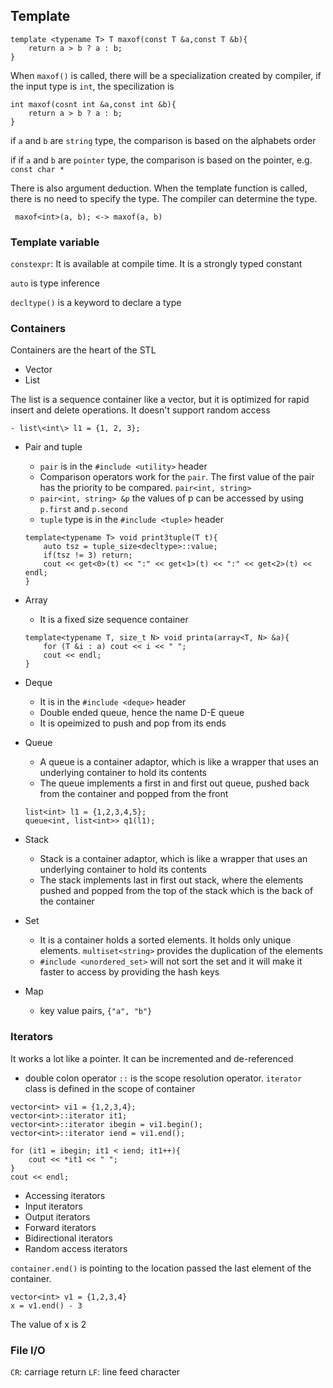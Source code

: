 ## Template
```
template <typename T> T maxof(const T &a,const T &b){
    return a > b ? a : b;
}
```
When `maxof()` is called, there will be a specialization created by compiler, if the input type is `int`, the specilization is 
```
int maxof(cosnt int &a,const int &b){
    return a > b ? a : b;
}
```
if `a` and `b` are `string` type, the comparison is based on the alphabets order

if if `a` and `b` are `pointer` type, the comparison is based on the pointer, e.g. `const char *`

There is also argument deduction. When the template function is called, there is no need to specify the type. The compiler can determine the type.
```
 maxof<int>(a, b); <-> maxof(a, b)
```

### Template variable
`constexpr`: It is available at compile time. It is a strongly typed constant

`auto` is type inference

`decltype()` is a keyword to declare a type

### Containers
Containers are the heart of the STL

- Vector
- List

The list is a sequence container like a vector, but it is optimized for rapid insert and delete operations. It doesn't support random access

    - list\<int\> l1 = {1, 2, 3};

- Pair and tuple

    - `pair` is in the `#include <utility>` header
    - Comparison operators work for the `pair`. The first value of the pair has the priority to be compared. `pair<int, string>`
    - `pair<int, string> &p` the values of p can be accessed by using `p.first` and `p.second`
    - `tuple` type is in the `#include <tuple>` header
    ```
    template<typename T> void print3tuple(T t){
        auto tsz = tuple_size<decltype>::value;
        if(tsz != 3) return;
        cout << get<0>(t) << ":" << get<1>(t) << ":" << get<2>(t) << endl;
    }
    ```

- Array

    - It is a fixed size sequence container
    ```
    template<typename T, size_t N> void printa(array<T, N> &a){
        for (T &i : a) cout << i << " ";
        cout << endl;
    }
    ```
- Deque
    - It is in the `#include <deque>` header
    - Double ended queue, hence the name D-E queue
    - It is opeimized to push and pop from its ends

- Queue
    - A queue is a container adaptor, which is like a wrapper that uses an underlying container to hold its contents
    - The queue implements a first in and first out queue, pushed back from the container and popped from the front
    ```
    list<int> l1 = {1,2,3,4,5};
    queue<int, list<int>> q1(l1);
    ```

- Stack
    - Stack is a container adaptor, which is like a wrapper that uses an underlying container to hold its contents
    - The stack implements last in first out stack, where the elements pushed and popped from the top of the stack which is the back of the container

- Set
    - It is a container holds a sorted elements. It holds only unique elements. `multiset<string>` provides the duplication of the elements
    - `#include <unordered_set>` will not sort the set and it will make it faster to access by providing the hash keys

- Map
    - key value pairs, `{"a", "b"}`


### Iterators

It works a lot like a pointer. It can be incremented and de-referenced
- double colon operator `::` is the scope resolution operator. `iterator` class is defined in the scope of container
```
vector<int> vi1 = {1,2,3,4};
vector<int>::iterator it1;
vector<int>::iterator ibegin = vi1.begin();
vector<int>::iterator iend = vi1.end();

for (it1 = ibegin; it1 < iend; it1++){
    cout << *it1 << " ";
}
cout << endl;
```
- Accessing iterators
- Input iterators
- Output iterators
- Forward iterators
- Bidirectional iterators
- Random access iterators

`container.end()` is pointing to the location passed the last element of the container.
```
vector<int> v1 = {1,2,3,4}
x = v1.end() - 3
```
The value of x is 2

### File I/O
`CR`: carriage return
`LF`: line feed character